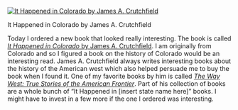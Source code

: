 [![It Happened in Colorado by James A. Crutchfield](https://i0.wp.com/ecx.images-amazon.com/images/I/51dfiHLfwvL._SL210_.jpg?resize=140%2C210 "It Happened in Colorado by James A. Crutchfield")](http://astore.amazon.com/historyrhymesalex-20/detail/0762745673)

It Happened in Colorado by James A. Crutchfield

Today I ordered a new book that looked really interesting. The book is called [*It Happened in Colorado* by James A. Crutchfield](http://astore.amazon.com/historyrhymesalex-20/detail/0762745673). I am originally from Colorado and so I figured a book on the history of Colorado would be an interesting read. James A. Crutchfield always writes interesting books about the history of the American west which also helped persuade me to buy the book when I found it. One of my favorite books by him is called [*The Way West: True Stories of the American Frontier*](http://astore.amazon.com/historyrhymesalex-20/detail/076530452X). Part of his collection of books are a whole bunch of “It Happened in \[insert state name here\]” books. I might have to invest in a few more if the one I ordered was interesting.